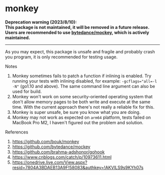 # monkey

**Deprecation warning (2023/8/10):<br>
This package is not maintained, it will be removed in a future release.<br>
Users are recommended to use [bytedance/mockey](https://github.com/bytedance/mockey),
which is actively maintained.**

---

As you may expect, this package is unsafe and fragile and probably
crash you program, it is only recommended for testing usage.

Notes

1. Monkey sometimes fails to patch a function if inlining is enabled.
   Try running your tests with inlining disabled, for example:
   `-gcflags="all=-l -N"` (go1.10 and above).
   The same command line argument can also be used for build.
2. Monkey won't work on some security-oriented operating system that
   don't allow memory pages to be both write and execute at the same time.
   With the current approach there's not really a reliable fix for this.
3. Monkey is super unsafe, be sure you know what you are doing.
4. Monkey may not work as expected on `arm64` platform, tests failed
   on MacBook Pro M2, I haven't figured out the problem and solution.

References

1. https://github.com/bouk/monkey
2. https://github.com/bytedance/mockey
3. https://github.com/brahma-adshonor/gohook
4. https://www.cnblogs.com/catch/p/10973611.html
5. https://onedrive.live.com/View.aspx?resid=7804A3BDAEB13A9F!58083&authkey=!AKVlLS9s9KYh07s
